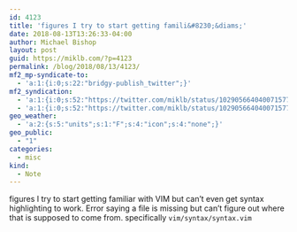 ```yaml
---
id: 4123
title: 'figures I try to start getting famili&#8230;&diams;'
date: 2018-08-13T13:26:33-04:00
author: Michael Bishop
layout: post
guid: https://miklb.com/?p=4123
permalink: /blog/2018/08/13/4123/
mf2_mp-syndicate-to:
  - 'a:1:{i:0;s:22:"bridgy-publish_twitter";}'
mf2_syndication:
  - 'a:1:{i:0;s:52:"https://twitter.com/miklb/status/1029056640400715776";}'
  - 'a:1:{i:0;s:52:"https://twitter.com/miklb/status/1029056640400715776";}'
geo_weather:
  - 'a:2:{s:5:"units";s:1:"F";s:4:"icon";s:4:"none";}'
geo_public:
  - "1"
categories:
  - misc
kind:
  - Note
---
```

figures I try to start getting familiar with VIM but can’t even get syntax highlighting to work. Error saying a file is missing but can’t figure out where that is supposed to come from. specifically `vim/syntax/syntax.vim`